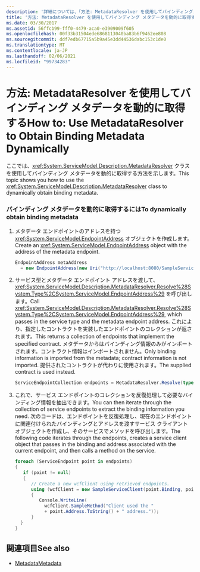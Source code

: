 ```yaml
---
description: '詳細については、「方法: MetadataResolver を使用してバインディングメタデータを動的に取得する」を参照してください。'
title: '方法: MetadataResolver を使用してバインディング メタデータを動的に取得する'
ms.date: 03/30/2017
ms.assetid: 56ffcb99-fff0-4479-aca0-e3909009f605
ms.openlocfilehash: 00f33b31504ede6868113040ba83b6f9462ee808
ms.sourcegitcommit: ddf7edb67715a5b9a45e3dd44536dabc153c1de0
ms.translationtype: MT
ms.contentlocale: ja-JP
ms.lasthandoff: 02/06/2021
ms.locfileid: "99734283"
---
```

# <a name="how-to-use-metadataresolver-to-obtain-binding-metadata-dynamically"></a><span data-ttu-id="b388d-103">方法: MetadataResolver を使用してバインディング メタデータを動的に取得する</span><span class="sxs-lookup"><span data-stu-id="b388d-103">How to: Use MetadataResolver to Obtain Binding Metadata Dynamically</span></span>

<span data-ttu-id="b388d-104">ここでは、<xref:System.ServiceModel.Description.MetadataResolver> クラスを使用してバインディング メタデータを動的に取得する方法を示します。</span><span class="sxs-lookup"><span data-stu-id="b388d-104">This topic shows you how to use the <xref:System.ServiceModel.Description.MetadataResolver> class to dynamically obtain binding metadata.</span></span>  
  
### <a name="to-dynamically-obtain-binding-metadata"></a><span data-ttu-id="b388d-105">バインディング メタデータを動的に取得するには</span><span class="sxs-lookup"><span data-stu-id="b388d-105">To dynamically obtain binding metadata</span></span>  
  
1. <span data-ttu-id="b388d-106">メタデータ エンドポイントのアドレスを持つ <xref:System.ServiceModel.EndpointAddress> オブジェクトを作成します。</span><span class="sxs-lookup"><span data-stu-id="b388d-106">Create an <xref:System.ServiceModel.EndpointAddress> object with the address of the metadata endpoint.</span></span>  
  
    ```csharp
    EndpointAddress metaAddress  
      = new EndpointAddress(new Uri("http://localhost:8080/SampleService/mex"));  
    ```  
  
2. <span data-ttu-id="b388d-107">サービス型とメタデータ エンドポイント アドレスを渡して、<xref:System.ServiceModel.Description.MetadataResolver.Resolve%28System.Type%2CSystem.ServiceModel.EndpointAddress%29> を呼び出します。</span><span class="sxs-lookup"><span data-stu-id="b388d-107">Call <xref:System.ServiceModel.Description.MetadataResolver.Resolve%28System.Type%2CSystem.ServiceModel.EndpointAddress%29>, which passes in the service type and the metadata endpoint address.</span></span> <span data-ttu-id="b388d-108">これにより、指定したコントラクトを実装したエンドポイントのコレクションが返されます。</span><span class="sxs-lookup"><span data-stu-id="b388d-108">This returns a collection of endpoints that implement the specified contract.</span></span> <span data-ttu-id="b388d-109">メタデータからはバインディング情報のみがインポートされます。コントラクト情報はインポートされません。</span><span class="sxs-lookup"><span data-stu-id="b388d-109">Only binding information is imported from the metadata; contract information is not imported.</span></span> <span data-ttu-id="b388d-110">提供されたコントラクトが代わりに使用されます。</span><span class="sxs-lookup"><span data-stu-id="b388d-110">The supplied contract is used instead.</span></span>  
  
    ```csharp  
    ServiceEndpointCollection endpoints = MetadataResolver.Resolve(typeof(SampleServiceClient),metaAddress);  
    ```  
  
3. <span data-ttu-id="b388d-111">これで、サービス エンドポイントのコレクションを反復処理して必要なバインディング情報を抽出できます。</span><span class="sxs-lookup"><span data-stu-id="b388d-111">You can then iterate through the collection of service endpoints to extract the binding information you need.</span></span> <span data-ttu-id="b388d-112">次のコードは、エンドポイントを反復処理し、現在のエンドポイントに関連付けられたバインディングとアドレスを渡すサービス クライアント オブジェクトを作成し、そのサービスでメソッドを呼び出します。</span><span class="sxs-lookup"><span data-stu-id="b388d-112">The following code iterates through the endpoints, creates a service client object that passes in the binding and address associated with the current endpoint, and then calls a method on the service.</span></span>  
  
    ```csharp  
    foreach (ServiceEndpoint point in endpoints)  
    {  
       if (point != null)  
       {  
          // Create a new wcfClient using retrieved endpoints.  
          using (wcfClient = new SampleServiceClient(point.Binding, point.Address))  
          {  
             Console.WriteLine(  
               wcfClient.SampleMethod("Client used the "  
               + point.Address.ToString() + " address."));  
          }  
      }  
    }  
    ```  
  
## <a name="see-also"></a><span data-ttu-id="b388d-113">関連項目</span><span class="sxs-lookup"><span data-stu-id="b388d-113">See also</span></span>

- [<span data-ttu-id="b388d-114">Metadata</span><span class="sxs-lookup"><span data-stu-id="b388d-114">Metadata</span></span>](metadata.md)
